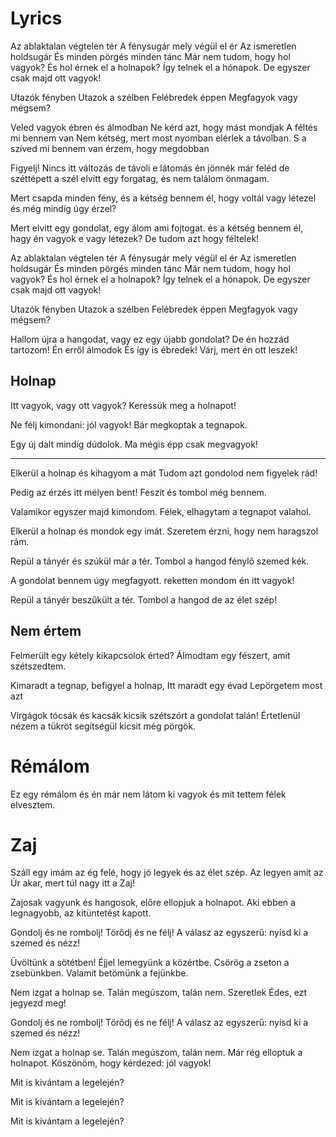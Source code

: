 # Lyrics

Az ablaktalan végtelen tér
A fénysugár mely végül el ér
Az ismeretlen holdsugár
És minden pörgés minden tánc
Már nem tudom, hogy hol vagyok?
És hol érnek el a holnapok?
Így telnek el a hónapok.
De egyszer csak majd ott vagyok!

Utazók fényben
Utazok a szélben
Felébredek éppen
Megfagyok vagy mégsem?

Veled vagyok ébren és álmodban
Ne kérd azt, hogy mást mondjak
A féltés mi bennem van
Nem kétség,
mert most nyomban
elérlek a távolban.
S a szíved mi bennem van
érzem, hogy megdobban

Figyelj! Nincs itt változás
de távoli e látomás
én jönnék már feléd
de széttépett a szél
elvitt egy forgatag,
és nem találom önmagam.

Mert csapda minden fény,
és a kétség bennem él,
hogy voltál vagy létezel
és még mindíg úgy érzel?

Mert elvitt egy gondolat,
egy álom ami fojtogat.
és a kétség bennem él,
hagy én vagyok e vagy létezek?
De tudom azt hogy féltelek!

Az ablaktalan végtelen tér
A fénysugár mely végül el ér
Az ismeretlen holdsugár
És minden pörgés minden tánc
Már nem tudom, hogy hol vagyok?
És hol érnek el a holnapok?
Így telnek el a hónapok.
De egyszer csak majd ott vagyok!

Utazók fényben
Utazok a szélben
Felébredek éppen
Megfagyok vagy mégsem?

Hallom újra a hangodat,
vagy ez egy újabb gondolat?
De én hozzád tartozom!
Én erről álmodok
És így is ébredek!
Várj, mert én ott leszek!

## Holnap

Itt vagyok, vagy ott vagyok?
Keressük meg a holnapot!

Ne félj kimondani: jól vagyok!
Bár megkoptak a tegnapok.

Egy új dalt mindíg dúdolok.
Ma mégis épp csak megvagyok!

---

Elkerül a holnap
és kihagyom a mát
Tudom azt gondolod
nem figyelek rád!

Pedig az érzés
itt mélyen bent!
Feszít és tombol
még bennem.

Valamikor egyszer
majd kimondom.
Félek,
elhagytam a tegnapot
valahol.

Elkerül a holnap
és mondok egy imát.
Szeretem érzni, hogy
nem haragszol rám.

Repül a tányér
és szúkül már a tér.
Tombol a hangod
fénylő szemed kék.

A gondolat bennem
úgy megfagyott.
reketten mondom
én itt vagyok!

Repül a tányér
beszűkült a tér.
Tombol a hangod
de az élet szép!

## Nem értem

Felmerült egy kétely
kikapcsolok érted?
Álmodtam egy fészert,
amit szétszedtem.

Kimaradt a tegnap,
befigyel a holnap,
Itt maradt egy évad
Lepörgetem most azt

Virgágok tócsák és kacsák
kicsik szétszórt a gondolat talán!
Értetlenül nézem a tükröt
segítségül kicsit még pörgök.

# Rémálom
Ez egy rémálom
és én már nem látom
ki vagyok és mit tettem
félek elvesztem.

# Zaj
Száll  egy imám az ég felé,
hogy jó legyek és az élet szép.
Az legyen amit az Úr akar,
mert túl nagy itt a Zaj!

Zajosak vagyunk és hangosok,
előre ellopjuk a holnapot.
Aki ebben a legnagyobb,
az kitüntetést kapott.

Gondolj és ne rombolj!
Törődj és ne félj!
A válasz az egyszerű:
nyisd ki a szemed és nézz!

Üvöltünk a sötétben!
Éjjel lemegyünk a közértbe.
Csörög a zseton a zsebünkben.
Valamit betömünk a fejünkbe.

Nem izgat a holnap se.
Talán megúszom, talán nem.
Szeretlek Édes, ezt jegyezd meg!

Gondolj és ne rombolj!
Törődj és ne félj!
A válasz az egyszerű:
nyisd ki a szemed és nézz!

Nem izgat a holnap se.
Talán megúszom, talán nem.
Már rég elloptuk a holnapot.
Köszönöm, hogy kérdezed:
jól vagyok!

Mit is kivántam a legelején?

Mit is kivántam a legelején?

Mit is kivántam a legelején?
